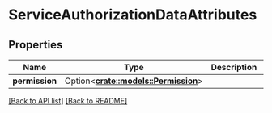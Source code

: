 # ServiceAuthorizationDataAttributes

## Properties

Name | Type | Description | Notes
------------ | ------------- | ------------- | -------------
**permission** | Option<[**crate::models::Permission**](Permission.md)> |  | 

[[Back to API list]](../README.md#documentation-for-api-endpoints) [[Back to README]](../README.md)


